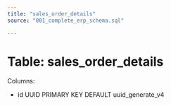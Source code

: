 ```yaml
---
title: "sales_order_details"
source: "001_complete_erp_schema.sql"

---
```


# Table: sales_order_details

Columns:

- id UUID PRIMARY KEY DEFAULT uuid_generate_v4
